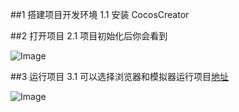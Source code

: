 ##1 搭建项目开发环境
1.1 安装 CocosCreator

##2 打开项目
2.1 项目初始化后你会看到

![Image][1]

##3 运行项目
3.1 可以选择浏览器和模拟器运行项目[地址](http://hfhleo.github.io/BasketBall/build/web-mobile/index.html)

![Image][2]


[1]: /imgs/ball1.png
[2]: /imgs/ball2.png
